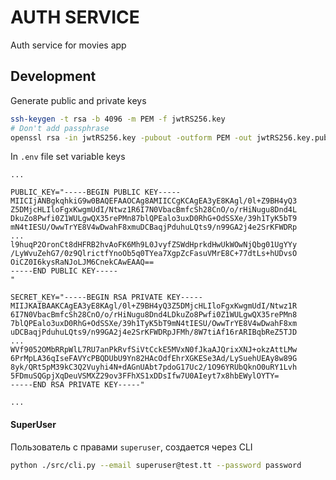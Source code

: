# AUTH SERVICE
Auth service for movies app

## Development

Generate public and private keys
```bash
ssh-keygen -t rsa -b 4096 -m PEM -f jwtRS256.key
# Don't add passphrase
openssl rsa -in jwtRS256.key -pubout -outform PEM -out jwtRS256.key.pub
```

In `.env` file set variable keys
```dotenv
...

PUBLIC_KEY="-----BEGIN PUBLIC KEY-----
MIICIjANBgkqhkiG9w0BAQEFAAOCAg8AMIICCgKCAgEA3yE8KAgl/0l+Z9BH4yQ3
Z5DMjcHLIloFgxKwgmUdI/Ntwz1R6I7N0VbacBmfcSh28CnO/o/rHiNugu8Dnd4L
DkuZo8Pwfi0Z1WULgwQX35rePMn87blQPEalo3uxD0RhG+OdSSXe/39h1TyK5bT9
mN4tIESU/OwwTrYE8V4wDwahF8xmuDCBaqjPduhuLQts9/n99GA2j4e2SrKFWDRp
...
l9huqP2OronCt8dHFRB2hvAoFK6Mh9L0JvyfZSWdHprkdHwUkWOwNjQbg01UgYYy
/LyWvuZehG7/0z9QlrictfYnoOb5q0TYea7XgpZcFasuVMrE8C+77dtLs+hUDvsO
OiCZ0I6kysRaNJoLJM6CnekCAwEAAQ==
-----END PUBLIC KEY-----
"

SECRET_KEY="-----BEGIN RSA PRIVATE KEY-----
MIIJKAIBAAKCAgEA3yE8KAgl/0l+Z9BH4yQ3Z5DMjcHLIloFgxKwgmUdI/Ntwz1R
6I7N0VbacBmfcSh28CnO/o/rHiNugu8Dnd4LDkuZo8Pwfi0Z1WULgwQX35rePMn8
7blQPEalo3uxD0RhG+OdSSXe/39h1TyK5bT9mN4tIESU/OwwTrYE8V4wDwahF8xm
uDCBaqjPduhuLQts9/n99GA2j4e2SrKFWDRpJFMh/8W7tiAf16rARIBqbReZ5TJD
...
WVf9052OMbRRpWlL7RU7anPkRvfSiVtCckE5MVxN0fJkaAJQrixXNJ+okzAttLMw
6PrMpLA36qIseFAVYcPBQDUbU9Yn82HAcOdfEhrXGKESe3Ad/LySuehUEAy8w89G
8yk/QRt5pM39kC3Q2Vuyhi4N+dAGnUAbt7pdoG17Uc2/1O96YRUbQknO0uRY1Lvh
5FDmuSQGpjXqDeuVSMXZ29ov3FFhXS1xDDsIfw7U0AIeyt7x8hbEWylOYTY=
-----END RSA PRIVATE KEY-----"

...
```

#### SuperUser
Пользователь с правами `superuser`, создается через CLI 
```bash
python ./src/cli.py --email superuser@test.tt --password password
```